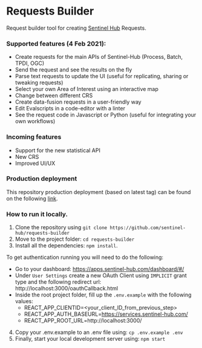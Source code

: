 # Requests Builder

Request builder tool for creating [Sentinel Hub](https://www.sentinel-hub.com/develop/api/) Requests.

### Supported features (4 Feb 2021):

  - Create requests for the main APIs of Sentinel-Hub (Process, Batch, TPDI, OGC)
  - Send the request and see the results on the fly
  - Parse text requests to update the UI (useful for replicating, sharing or tweaking requests)
  - Select your own Area of Interest using an interactive map
  - Change between different CRS
  - Create data-fusion requests in a user-friendly way
  - Edit Evalscripts in a code-editor with a linter
  - See the request code in Javascript or Python (useful for integrating your own workflows)

### Incoming features

  - Support for the new statistical API
  - New CRS
  - Improved UI/UX

### Production deployment

This repository production deployment (based on latest tag) can be found on the following [link](https://apps.sentinel-hub.com/requests-builder/).

### How to run it locally.

1. Clone the repository using `git clone https://github.com/sentinel-hub/requests-builder`
2. Move to the project folder: `cd requests-builder` 
3. Install all the dependencies: `npm install`.

To get authentication running you will need to do the following:

- Go to your dashboard: https://apps.sentinel-hub.com/dashboard/#/ 
- Under `User Settings` create a new OAuth Client using `IMPLICIT` grant type and the following redirect url: http://localhost:3000/oauthCallback.html
- Inside the root project folder, fill up the `.env.example` with the following values:
    * REACT_APP_CLIENTID=<your_client_ID_from_previous_step>
    * REACT_APP_AUTH_BASEURL=https://services.sentinel-hub.com/
    * REACT_APP_ROOT_URL=http://localhost:3000/
4. Copy your .env.example to an .env file using: `cp .env.example .env`
5. Finally, start your local development server using: `npm start` 
